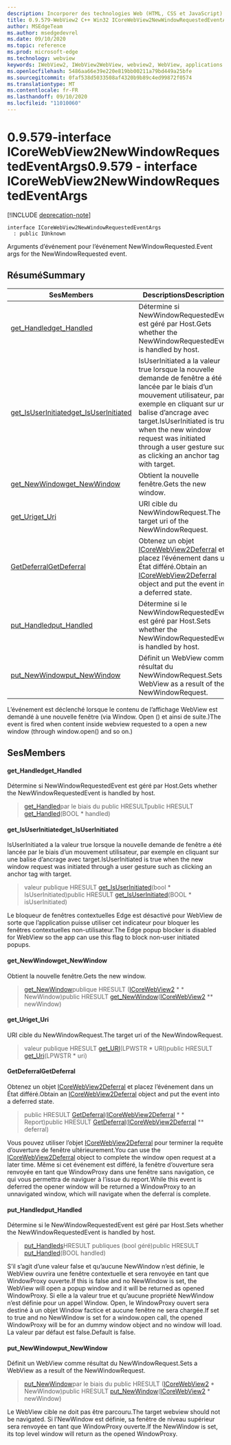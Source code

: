 ```yaml
---
description: Incorporer des technologies Web (HTML, CSS et JavaScript) dans vos applications natives avec le contrôle Microsoft Edge WebView2
title: 0.9.579-WebView2 C++ Win32 ICoreWebView2NewWindowRequestedEventArgs
author: MSEdgeTeam
ms.author: msedgedevrel
ms.date: 09/10/2020
ms.topic: reference
ms.prod: microsoft-edge
ms.technology: webview
keywords: IWebView2, IWebView2WebView, webview2, WebView, applications Win32, Win32, Edge, ICoreWebView2, ICoreWebView2Controller, contrôle de navigateur, html Edge, ICoreWebView2NewWindowRequestedEventArgs
ms.openlocfilehash: 5486aa66e39e220e819bb00211a79bd449a25bfe
ms.sourcegitcommit: 0faf538d5033508af4320b9b89c4ed99872f0574
ms.translationtype: MT
ms.contentlocale: fr-FR
ms.lasthandoff: 09/10/2020
ms.locfileid: "11010060"
---
```

# <span data-ttu-id="8bdae-104">0.9.579-interface ICoreWebView2NewWindowRequestedEventArgs</span><span class="sxs-lookup"><span data-stu-id="8bdae-104">0.9.579 - interface ICoreWebView2NewWindowRequestedEventArgs</span></span> 

[!INCLUDE [deprecation-note](../../includes/deprecation-note.md)]

```
interface ICoreWebView2NewWindowRequestedEventArgs
  : public IUnknown
```

<span data-ttu-id="8bdae-105">Arguments d’événement pour l’événement NewWindowRequested.</span><span class="sxs-lookup"><span data-stu-id="8bdae-105">Event args for the NewWindowRequested event.</span></span>

## <span data-ttu-id="8bdae-106">Résumé</span><span class="sxs-lookup"><span data-stu-id="8bdae-106">Summary</span></span>

 <span data-ttu-id="8bdae-107">Ses</span><span class="sxs-lookup"><span data-stu-id="8bdae-107">Members</span></span>                        | <span data-ttu-id="8bdae-108">Descriptions</span><span class="sxs-lookup"><span data-stu-id="8bdae-108">Descriptions</span></span>
--------------------------------|---------------------------------------------
[<span data-ttu-id="8bdae-109">get_Handled</span><span class="sxs-lookup"><span data-stu-id="8bdae-109">get_Handled</span></span>](#get_handled) | <span data-ttu-id="8bdae-110">Détermine si NewWindowRequestedEvent est géré par Host.</span><span class="sxs-lookup"><span data-stu-id="8bdae-110">Gets whether the NewWindowRequestedEvent is handled by host.</span></span>
[<span data-ttu-id="8bdae-111">get_IsUserInitiated</span><span class="sxs-lookup"><span data-stu-id="8bdae-111">get_IsUserInitiated</span></span>](#get_isuserinitiated) | <span data-ttu-id="8bdae-112">IsUserInitiated a la valeur true lorsque la nouvelle demande de fenêtre a été lancée par le biais d’un mouvement utilisateur, par exemple en cliquant sur une balise d’ancrage avec target.</span><span class="sxs-lookup"><span data-stu-id="8bdae-112">IsUserInitiated is true when the new window request was initiated through a user gesture such as clicking an anchor tag with target.</span></span>
[<span data-ttu-id="8bdae-113">get_NewWindow</span><span class="sxs-lookup"><span data-stu-id="8bdae-113">get_NewWindow</span></span>](#get_newwindow) | <span data-ttu-id="8bdae-114">Obtient la nouvelle fenêtre.</span><span class="sxs-lookup"><span data-stu-id="8bdae-114">Gets the new window.</span></span>
[<span data-ttu-id="8bdae-115">get_Uri</span><span class="sxs-lookup"><span data-stu-id="8bdae-115">get_Uri</span></span>](#get_uri) | <span data-ttu-id="8bdae-116">URI cible du NewWindowRequest.</span><span class="sxs-lookup"><span data-stu-id="8bdae-116">The target uri of the NewWindowRequest.</span></span>
[<span data-ttu-id="8bdae-117">GetDeferral</span><span class="sxs-lookup"><span data-stu-id="8bdae-117">GetDeferral</span></span>](#getdeferral) | <span data-ttu-id="8bdae-118">Obtenez un objet [ICoreWebView2Deferral](icorewebview2deferral.md) et placez l’événement dans un État différé.</span><span class="sxs-lookup"><span data-stu-id="8bdae-118">Obtain an [ICoreWebView2Deferral](icorewebview2deferral.md) object and put the event into a deferred state.</span></span>
[<span data-ttu-id="8bdae-119">put_Handled</span><span class="sxs-lookup"><span data-stu-id="8bdae-119">put_Handled</span></span>](#put_handled) | <span data-ttu-id="8bdae-120">Détermine si le NewWindowRequestedEvent est géré par Host.</span><span class="sxs-lookup"><span data-stu-id="8bdae-120">Sets whether the NewWindowRequestedEvent is handled by host.</span></span>
[<span data-ttu-id="8bdae-121">put_NewWindow</span><span class="sxs-lookup"><span data-stu-id="8bdae-121">put_NewWindow</span></span>](#put_newwindow) | <span data-ttu-id="8bdae-122">Définit un WebView comme résultat du NewWindowRequest.</span><span class="sxs-lookup"><span data-stu-id="8bdae-122">Sets a WebView as a result of the NewWindowRequest.</span></span>

<span data-ttu-id="8bdae-123">L’événement est déclenché lorsque le contenu de l’affichage WebView est demandé à une nouvelle fenêtre (via Window. Open () et ainsi de suite.)</span><span class="sxs-lookup"><span data-stu-id="8bdae-123">The event is fired when content inside webview requested to a open a new window (through window.open() and so on.)</span></span>

## <span data-ttu-id="8bdae-124">Ses</span><span class="sxs-lookup"><span data-stu-id="8bdae-124">Members</span></span>

#### <span data-ttu-id="8bdae-125">get_Handled</span><span class="sxs-lookup"><span data-stu-id="8bdae-125">get_Handled</span></span> 

<span data-ttu-id="8bdae-126">Détermine si NewWindowRequestedEvent est géré par Host.</span><span class="sxs-lookup"><span data-stu-id="8bdae-126">Gets whether the NewWindowRequestedEvent is handled by host.</span></span>

> <span data-ttu-id="8bdae-127">[get_Handled](#get_handled)par le biais du public HRESULT</span><span class="sxs-lookup"><span data-stu-id="8bdae-127">public HRESULT [get_Handled](#get_handled)(BOOL \* handled)</span></span>

#### <span data-ttu-id="8bdae-128">get_IsUserInitiated</span><span class="sxs-lookup"><span data-stu-id="8bdae-128">get_IsUserInitiated</span></span> 

<span data-ttu-id="8bdae-129">IsUserInitiated a la valeur true lorsque la nouvelle demande de fenêtre a été lancée par le biais d’un mouvement utilisateur, par exemple en cliquant sur une balise d’ancrage avec target.</span><span class="sxs-lookup"><span data-stu-id="8bdae-129">IsUserInitiated is true when the new window request was initiated through a user gesture such as clicking an anchor tag with target.</span></span>

> <span data-ttu-id="8bdae-130">valeur publique HRESULT [get_IsUserInitiated](#get_isuserinitiated)(bool \* IsUserInitiated)</span><span class="sxs-lookup"><span data-stu-id="8bdae-130">public HRESULT [get_IsUserInitiated](#get_isuserinitiated)(BOOL \* isUserInitiated)</span></span>

<span data-ttu-id="8bdae-131">Le bloqueur de fenêtres contextuelles Edge est désactivé pour WebView de sorte que l’application puisse utiliser cet indicateur pour bloquer les fenêtres contextuelles non-utilisateur.</span><span class="sxs-lookup"><span data-stu-id="8bdae-131">The Edge popup blocker is disabled for WebView so the app can use this flag to block non-user initiated popups.</span></span>

#### <span data-ttu-id="8bdae-132">get_NewWindow</span><span class="sxs-lookup"><span data-stu-id="8bdae-132">get_NewWindow</span></span> 

<span data-ttu-id="8bdae-133">Obtient la nouvelle fenêtre.</span><span class="sxs-lookup"><span data-stu-id="8bdae-133">Gets the new window.</span></span>

> <span data-ttu-id="8bdae-134">[get_NewWindow](#get_newwindow)publique HRESULT ([ICoreWebView2](icorewebview2.md) \* \* NewWindow)</span><span class="sxs-lookup"><span data-stu-id="8bdae-134">public HRESULT [get_NewWindow](#get_newwindow)([ICoreWebView2](icorewebview2.md) \*\* newWindow)</span></span>

#### <span data-ttu-id="8bdae-135">get_Uri</span><span class="sxs-lookup"><span data-stu-id="8bdae-135">get_Uri</span></span> 

<span data-ttu-id="8bdae-136">URI cible du NewWindowRequest.</span><span class="sxs-lookup"><span data-stu-id="8bdae-136">The target uri of the NewWindowRequest.</span></span>

> <span data-ttu-id="8bdae-137">valeur publique HRESULT [get_URI](#get_uri)(LPWSTR \* URI)</span><span class="sxs-lookup"><span data-stu-id="8bdae-137">public HRESULT [get_Uri](#get_uri)(LPWSTR \* uri)</span></span>

#### <span data-ttu-id="8bdae-138">GetDeferral</span><span class="sxs-lookup"><span data-stu-id="8bdae-138">GetDeferral</span></span> 

<span data-ttu-id="8bdae-139">Obtenez un objet [ICoreWebView2Deferral](icorewebview2deferral.md) et placez l’événement dans un État différé.</span><span class="sxs-lookup"><span data-stu-id="8bdae-139">Obtain an [ICoreWebView2Deferral](icorewebview2deferral.md) object and put the event into a deferred state.</span></span>

> <span data-ttu-id="8bdae-140">public HRESULT [GetDeferral](#getdeferral)([ICoreWebView2Deferral](icorewebview2deferral.md) \* \* Report)</span><span class="sxs-lookup"><span data-stu-id="8bdae-140">public HRESULT [GetDeferral](#getdeferral)([ICoreWebView2Deferral](icorewebview2deferral.md) \*\* deferral)</span></span>

<span data-ttu-id="8bdae-141">Vous pouvez utiliser l’objet [ICoreWebView2Deferral](icorewebview2deferral.md) pour terminer la requête d’ouverture de fenêtre ultérieurement.</span><span class="sxs-lookup"><span data-stu-id="8bdae-141">You can use the [ICoreWebView2Deferral](icorewebview2deferral.md) object to complete the window open request at a later time.</span></span> <span data-ttu-id="8bdae-142">Même si cet événement est différé, la fenêtre d’ouverture sera renvoyée en tant que WindowProxy dans une fenêtre sans navigation, ce qui vous permettra de naviguer à l’issue du report.</span><span class="sxs-lookup"><span data-stu-id="8bdae-142">While this event is deferred the opener window will be returned a WindowProxy to an unnavigated window, which will navigate when the deferral is complete.</span></span>

#### <span data-ttu-id="8bdae-143">put_Handled</span><span class="sxs-lookup"><span data-stu-id="8bdae-143">put_Handled</span></span> 

<span data-ttu-id="8bdae-144">Détermine si le NewWindowRequestedEvent est géré par Host.</span><span class="sxs-lookup"><span data-stu-id="8bdae-144">Sets whether the NewWindowRequestedEvent is handled by host.</span></span>

> <span data-ttu-id="8bdae-145">[put_Handleds](#put_handled)HRESULT publiques (bool géré)</span><span class="sxs-lookup"><span data-stu-id="8bdae-145">public HRESULT [put_Handled](#put_handled)(BOOL handled)</span></span>

<span data-ttu-id="8bdae-146">S’il s’agit d’une valeur false et qu’aucune NewWindow n’est définie, le WebView ouvrira une fenêtre contextuelle et sera renvoyée en tant que WindowProxy ouverte.</span><span class="sxs-lookup"><span data-stu-id="8bdae-146">If this is false and no NewWindow is set, the WebView will open a popup window and it will be returned as opened WindowProxy.</span></span> <span data-ttu-id="8bdae-147">Si elle a la valeur true et qu’aucune propriété NewWindow n’est définie pour un appel Window. Open, le WindowProxy ouvert sera destiné à un objet Window factice et aucune fenêtre ne sera chargée.</span><span class="sxs-lookup"><span data-stu-id="8bdae-147">If set to true and no NewWindow is set for a window.open call, the opened WindowProxy will be for an dummy window object and no window will load.</span></span> <span data-ttu-id="8bdae-148">La valeur par défaut est false.</span><span class="sxs-lookup"><span data-stu-id="8bdae-148">Default is false.</span></span>

#### <span data-ttu-id="8bdae-149">put_NewWindow</span><span class="sxs-lookup"><span data-stu-id="8bdae-149">put_NewWindow</span></span> 

<span data-ttu-id="8bdae-150">Définit un WebView comme résultat du NewWindowRequest.</span><span class="sxs-lookup"><span data-stu-id="8bdae-150">Sets a WebView as a result of the NewWindowRequest.</span></span>

> <span data-ttu-id="8bdae-151">[put_NewWindow](#put_newwindow)par le biais du public HRESULT ([ICoreWebView2](icorewebview2.md) \* NewWindow)</span><span class="sxs-lookup"><span data-stu-id="8bdae-151">public HRESULT [put_NewWindow](#put_newwindow)([ICoreWebView2](icorewebview2.md) \* newWindow)</span></span>

<span data-ttu-id="8bdae-152">Le WebView cible ne doit pas être parcouru.</span><span class="sxs-lookup"><span data-stu-id="8bdae-152">The target webview should not be navigated.</span></span> <span data-ttu-id="8bdae-153">Si l’NewWindow est définie, sa fenêtre de niveau supérieur sera renvoyée en tant que WindowProxy ouverte.</span><span class="sxs-lookup"><span data-stu-id="8bdae-153">If the NewWindow is set, its top level window will return as the opened WindowProxy.</span></span>

